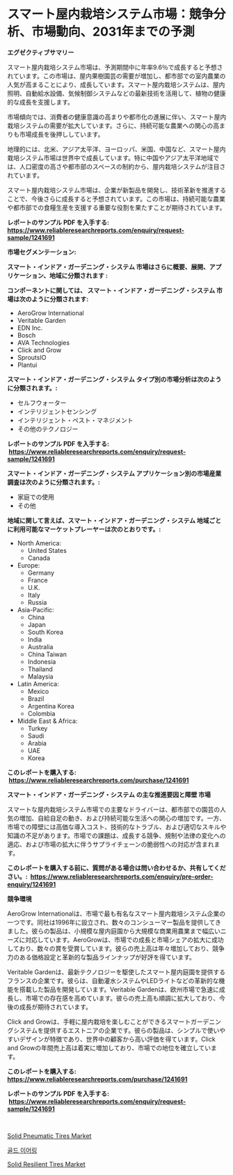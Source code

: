<p><h1>スマート屋内栽培システム市場：競争分析、市場動向、2031年までの予測</h1></p><p><strong>エグゼクティブサマリー</strong></p>
<p><p>スマート屋内栽培システム市場は、予測期間中に年率9.6％で成長すると予想されています。この市場は、屋内果樹園芸の需要が増加し、都市部での室内農業の人気が高まることにより、成長しています。スマート屋内栽培システムは、屋内照明、自動給水設備、気候制御システムなどの最新技術を活用して、植物の健康的な成長を支援します。</p><p>市場傾向では、消費者の健康意識の高まりや都市化の進展に伴い、スマート屋内栽培システムの需要が拡大しています。さらに、持続可能な農業への関心の高まりも市場成長を後押ししています。</p><p>地理的には、北米、アジア太平洋、ヨーロッパ、米国、中国など、スマート屋内栽培システム市場は世界中で成長しています。特に中国やアジア太平洋地域では、人口密度の高さや都市部のスペースの制約から、屋内栽培システムが注目されています。</p><p>スマート屋内栽培システム市場は、企業が新製品を開発し、技術革新を推進することで、今後さらに成長すると予想されています。この市場は、持続可能な農業や都市部での食糧生産を支援する重要な役割を果たすことが期待されています。</p></p>
<p><strong>レポートのサンプル PDF を入手する: <a href="https://www.reliableresearchreports.com/enquiry/request-sample/1241691">https://www.reliableresearchreports.com/enquiry/request-sample/1241691</a></strong></p>
<p><strong>市場セグメンテーション:</strong></p>
<p><strong> スマート・インドア・ガーデニング・システム 市場はさらに概要、展開、アプリケーション、地域に分類されます :</strong></p>
<p><strong>コンポーネントに関しては、 スマート・インドア・ガーデニング・システム 市場は次のように分類されます: &nbsp;</strong></p>
<p><ul><li>AeroGrow International</li><li>Veritable Garden</li><li>EDN Inc.</li><li>Bosch</li><li>AVA Technologies</li><li>Click and Grow</li><li>SproutsIO</li><li>Plantui</li></ul></p>
<p><strong> スマート・インドア・ガーデニング・システム タイプ別の市場分析は次のように分類されます。:</strong></p>
<p><ul><li>セルフウォーター</li><li>インテリジェントセンシング</li><li>インテリジェント・ペスト・マネジメント</li><li>その他のテクノロジー</li></ul></p>
<p><strong>レポートのサンプル PDF を入手する: &nbsp;<a href="https://www.reliableresearchreports.com/enquiry/request-sample/1241691">https://www.reliableresearchreports.com/enquiry/request-sample/1241691</a></strong></p>
<p><strong> スマート・インドア・ガーデニング・システム アプリケーション別の市場産業調査は次のように分類されます。:</strong></p>
<p><ul><li>家庭での使用</li><li>その他</li></ul></p>
<p><strong>地域に関して言えば、スマート・インドア・ガーデニング・システム 地域ごとに利用可能なマーケットプレーヤーは次のとおりです。:</strong></p>
<p><ul>
    <li>
        North America:
        <ul>
            <li>United States</li>
            <li>Canada</li>
        </ul>
    </li>
    <li>
        Europe:
        <ul>
            <li>Germany</li>
            <li>France</li>
            <li>U.K.</li>
            <li>Italy</li>
            <li>Russia</li>
        </ul>
    </li>
    <li>
        Asia-Pacific:
        <ul>
            <li>China</li>
            <li>Japan</li>
            <li>South Korea</li>
            <li>India</li>
            <li>Australia</li>
            <li>China Taiwan</li>
            <li>Indonesia</li>
            <li>Thailand</li>
            <li>Malaysia</li>
        </ul>
    </li>
    <li>
        Latin America:
        <ul>
            <li>Mexico</li>
            <li>Brazil</li>
            <li>Argentina Korea</li>
            <li>Colombia</li>
        </ul>
    </li>
    <li>
        Middle East & Africa:
        <ul>
            <li>Turkey</li>
            <li>Saudi</li>
            <li>Arabia</li>
            <li>UAE</li>
            <li>Korea</li>
        </ul>
    </li>
    </ul></p>
<p><strong>このレポートを購入する: &nbsp;<a href="https://www.reliableresearchreports.com/purchase/1241691">https://www.reliableresearchreports.com/purchase/1241691</a></strong></p>
<p><strong>スマート・インドア・ガーデニング・システム の主な推進要因と障壁 市場</strong></p>
<p><p>スマートな屋内栽培システム市場での主要なドライバーは、都市部での園芸の人気の増加、自給自足の動き、および持続可能な生活への関心の増加です。一方、市場での障壁には高価な導入コスト、技術的なトラブル、および適切なスキルや知識の不足があります。市場での課題は、成長する競争、規制や法律の変化への適応、および市場の拡大に伴うサプライチェーンの脆弱性への対応が含まれます。</p></p>
<p><strong>このレポートを購入する前に、質問がある場合は問い合わせるか、共有してください。:&nbsp; <a href="https://www.reliableresearchreports.com/enquiry/pre-order-enquiry/1241691">https://www.reliableresearchreports.com/enquiry/pre-order-enquiry/1241691</a></strong></p>
<p><strong>競争環境</strong></p>
<p><p>AeroGrow Internationalは、市場で最も有名なスマート屋内栽培システム企業の一つです。同社は1996年に設立され、数々のコンシューマー製品を提供してきました。彼らの製品は、小規模な屋内庭園から大規模な商業用農業まで幅広いニーズに対応しています。AeroGrowは、市場での成長と市場シェアの拡大に成功しており、数々の賞を受賞しています。彼らの売上高は年々増加しており、競争力のある価格設定と革新的な製品ラインナップが好評を得ています。</p><p>Veritable Gardenは、最新テクノロジーを駆使したスマート屋内庭園を提供するフランスの企業です。彼らは、自動灌水システムやLEDライトなどの革新的な機能を搭載した製品を開発しています。Veritable Gardenは、欧州市場で急速に成長し、市場での存在感を高めています。彼らの売上高も順調に拡大しており、今後の成長が期待されています。</p><p>Click and Growは、手軽に屋内栽培を楽しむことができるスマートガーデニングシステムを提供するエストニアの企業です。彼らの製品は、シンプルで使いやすいデザインが特徴であり、世界中の顧客から高い評価を得ています。Click and Growの年間売上高は着実に増加しており、市場での地位を確立しています。</p></p>
<p><strong>このレポートを購入する: &nbsp; <a href="https://www.reliableresearchreports.com/purchase/1241691">https://www.reliableresearchreports.com/purchase/1241691</a></strong></p>
<p><strong>レポートのサンプル PDF を入手する: &nbsp;<a href="https://www.reliableresearchreports.com/enquiry/request-sample/1241691">https://www.reliableresearchreports.com/enquiry/request-sample/1241691</a></strong><strong></strong></p>
<p>&nbsp;</p>
<p><p><a href="https://github.com/pjcfca/Market-Research-Report-List-1/blob/main/solid-pneumatic-tires-market.md">Solid Pneumatic Tires Market</a></p><p><a href="https://medium.com/@codykrris446578/%EA%B8%88-%EA%B7%80%EA%B1%B8%EC%9D%B4-%EC%8B%9C%EC%9E%A5-2031%EB%85%84%EA%B9%8C%EC%A7%80%EC%9D%98-%ED%8A%B8%EB%A0%8C%EB%93%9C-%EC%98%88%EC%B8%A1-%EB%B0%8F-%EA%B2%BD%EC%9F%81-%EB%B6%84%EC%84%9D-e13b3a7300d2">골드 이어링</a></p><p><a href="https://github.com/johnbach50/Market-Research-Report-List-2/blob/main/solid-resilient-tires-market.md">Solid Resilient Tires Market</a></p></p>